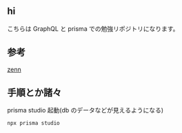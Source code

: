 ## hi

こちらは GraphQL と prisma での勉強リポジトリになります。

## 参考

[zenn](https://zenn.dev/eringiv3/books/a85174531fd56a)

## 手順とか諸々

prisma studio 起動(db のデータなどが見えるようになる)

```
npx prisma studio
```
